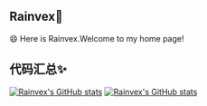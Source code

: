 ## Rainvex👋
😄 Here is Rainvex.Welcome to my home page!

## 代码汇总✨
[![Rainvex's GitHub stats](https://github-readme-stats.vercel.app/api?username=rainvex&hide_title=true&hide_border=true&show_icons=true&include_all_commits=true&line_height=21&bg_color=0,EC6C6C,FFD479,FFFC79,73FA79&theme=graywhite&locale=cn)](https://github.com/anuraghazra/github-readme-stats)
[![Rainvex's GitHub stats](https://github-readme-stats.vercel.app/api/top-langs/?username=rainvex&hide_title=true&hide_border=true&layout=compact&bg_color=0,ec7a50,FFD479,FFFC79,73FA79&theme=graywhite&locale=cn)](https://github.com/anuraghazra/github-readme-stats)
